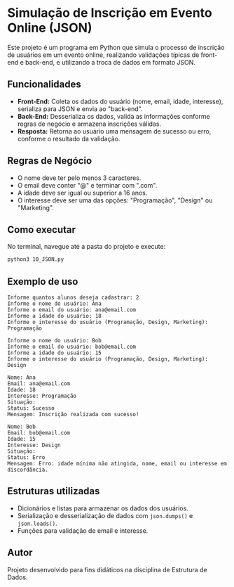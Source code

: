 # Simulação de Inscrição em Evento Online (JSON)

Este projeto é um programa em Python que simula o processo de inscrição de usuários em um evento online, realizando validações típicas de front-end e back-end, e utilizando a troca de dados em formato JSON.

## Funcionalidades

- **Front-End:** Coleta os dados do usuário (nome, email, idade, interesse), serializa para JSON e envia ao "back-end".
- **Back-End:** Desserializa os dados, valida as informações conforme regras de negócio e armazena inscrições válidas.
- **Resposta:** Retorna ao usuário uma mensagem de sucesso ou erro, conforme o resultado da validação.

## Regras de Negócio

- O nome deve ter pelo menos 3 caracteres.
- O email deve conter "@" e terminar com ".com".
- A idade deve ser igual ou superior a 16 anos.
- O interesse deve ser uma das opções: "Programação", "Design" ou "Marketing".

## Como executar

No terminal, navegue até a pasta do projeto e execute:

```sh
python3 10_JSON.py
```

## Exemplo de uso

```
Informe quantos alunos deseja cadastrar: 2
Informe o nome do usuário: Ana
Informe o email do usuário: ana@email.com
Informe a idade do usuário: 18
Informe o interesse do usuário (Programação, Design, Marketing): Programação

Informe o nome do usuário: Bob
Informe o email do usuário: bob@email.com
Informe a idade do usuário: 15
Informe o interesse do usuário (Programação, Design, Marketing): Design

Nome: Ana
Email: ana@email.com
Idade: 18
Interesse: Programação
Situação:
Status: Sucesso
Mensagem: Inscrição realizada com sucesso!

Nome: Bob
Email: bob@email.com
Idade: 15
Interesse: Design
Situação:
Status: Erro
Mensagem: Erro: idade mínima não atingida, nome, email ou interesse em discordância.
```

## Estruturas utilizadas

- Dicionários e listas para armazenar os dados dos usuários.
- Serialização e desserialização de dados com `json.dumps()` e `json.loads()`.
- Funções para validação de email e interesse.

## Autor

Projeto desenvolvido para fins didáticos na disciplina de Estrutura de Dados.